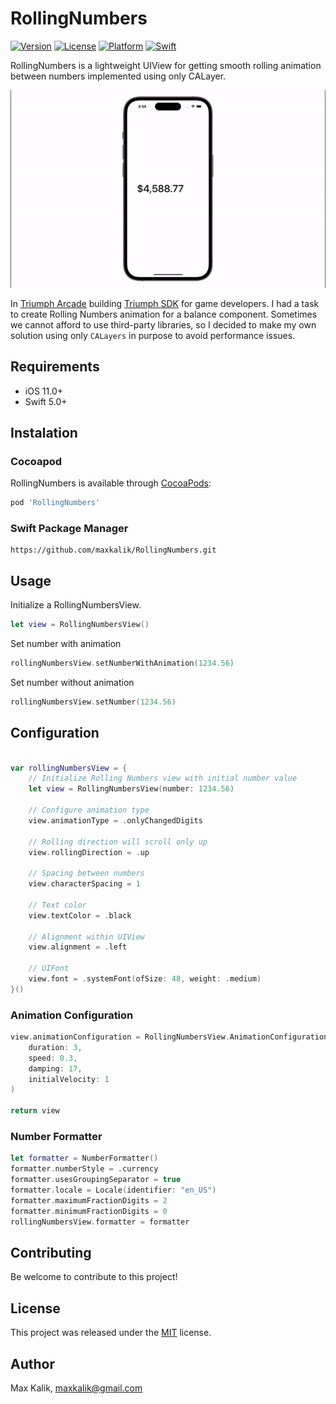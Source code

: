 # RollingNumbers

[![Version](https://img.shields.io/cocoapods/v/RollingNumbers.svg?style=flat)](https://cocoapods.org/pods/RollingNumbers)
[![License](https://img.shields.io/cocoapods/l/RollingNumbers.svg?style=flat)](https://cocoapods.org/pods/RollingNumbers)
[![Platform](https://img.shields.io/cocoapods/p/RollingNumbers.svg?style=flat)](https://cocoapods.org/pods/RollingNumbers)
[![Swift](https://img.shields.io/cocoapods/s/RollingNumbers.svg?style=flat)](https://cocoapods.org/pods/RollingNumbers)

RollingNumbers is a lightweight UIView for getting smooth rolling animation between numbers implemented using only CALayer. 

![WeahterLogger App Icon](RollingNumbersExample.gif)

In [Triumph Arcade](https://github.com/triumpharcade) building [Triumph SDK](https://github.com/triumpharcade/triumph-sdk-ios) for game developers. I had a task to create Rolling Numbers animation for a balance component. Sometimes we cannot afford to use third-party libraries, so I decided to make my own solution using only `CALayers` in purpose to avoid performance issues.

## Requirements

- iOS 11.0+
- Swift 5.0+

## Instalation

### Cocoapod

RollingNumbers is available through [CocoaPods](https://cocoapods.org/):

```ruby
pod 'RollingNumbers'
```

### Swift Package Manager

```
https://github.com/maxkalik/RollingNumbers.git
```

## Usage

Initialize a RollingNumbersView.

```swift
let view = RollingNumbersView()
```

Set number with animation

```swift
rollingNumbersView.setNumberWithAnimation(1234.56)
```

Set number without animation

```swift
rollingNumbersView.setNumber(1234.56)
```

## Configuration

```swift

var rollingNumbersView = {
    // Initialize Rolling Numbers view with initial number value
    let view = RollingNumbersView(number: 1234.56)
    
    // Configure animation type
    view.animationType = .onlyChangedDigits
    
    // Rolling direction will scroll only up
    view.rollingDirection = .up
    
    // Spacing between numbers
    view.characterSpacing = 1
    
    // Text color
    view.textColor = .black
    
    // Alignment within UIView
    view.alignment = .left
    
    // UIFont
    view.font = .systemFont(ofSize: 48, weight: .medium)
}()

```

### Animation Configuration

```swift
view.animationConfiguration = RollingNumbersView.AnimationConfiguration(
    duration: 3,
    speed: 0.3,
    damping: 17,
    initialVelocity: 1
)

return view
```

### Number Formatter

```swift
let formatter = NumberFormatter()
formatter.numberStyle = .currency
formatter.usesGroupingSeparator = true
formatter.locale = Locale(identifier: "en_US")
formatter.maximumFractionDigits = 2
formatter.minimumFractionDigits = 0
rollingNumbersView.formatter = formatter
```

## Contributing

Be welcome to contribute to this project!

## License

This project was released under the [MIT]() license.

## Author

Max Kalik, maxkalik@gmail.com
